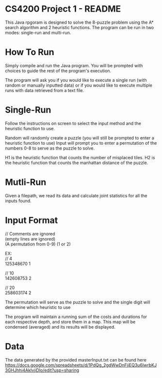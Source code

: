 # CS4200 Project 1 - README

This Java rpgoram is designed to solve the 8-puzzle problem using the A* search
algorithm and 2 heuristic functions. The program can be run in two modes:
single-run and multi-run.

# How To Run
Simply compile and run the Java program. You will be prompted with choices to
guide the rest of the program's execution.

The program will ask you if you would like to execute a single run (with random
or manually inputted data) or if you would like to execute multiple runs with
data retrieved from a text file.

# Single-Run
Follow the instructions on screen to select the input method and the heuristic
function to use.

Random will randomly create a puzzle (you will still be prompted to enter
a heuristic function to use)
Input will prompt you to enter a permutation of the numbers 0-8 to serve as the
puzzle to solve.

H1 is the heuristic function that counts the number of misplaced tiles.
H2 is the heuristic function that counts the manhattan distance of the puzzle.

# Mutli-Run
Given a filepath, we read its data and calculate joint statistics for all the
inputs found.

# Input Format
  
// Comments are ignored  
(empty lines are ignored)  
(A permutation from 0-9) (1 or 2)  

EX:  
// 4  
125348670 1  
  
// 10  
142608753 2  
  
// 20  
258603174 2  

The permutation will serve as the puzzle to solve and the single digit will
determine which heuristic to use

The program will maintain a running sum of the costs and durations for each
respective depth, and store them in a map. This map will be condensed (averaged)
and its results will be displayed.

# Data
The data generated by the provided masterInput.txt can be found here
https://docs.google.com/spreadsheets/d/1PdQg_2gdWwDnFjiEQ3u6IwrbKJ3GHJhhi4AkIvjiDlo/edit?usp=sharing
